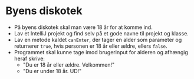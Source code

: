 # Byens diskotek

- På byens diskotek skal man være 18 år for at komme ind.
- Lav et IntelliJ projekt og find selv på et gode navne til projekt og klasse.
- Lav en metode kaldet `canEnter`, der tager en alder som parameter og returnerer `true`, hvis personen er 18 år eller ældre, ellers `false`.
- Programmet skal kunne tage imod brugerinput for alderen og afhængig heraf skrive:
  - "Du er 18 år eller ældre. Velkommen!"
  - "Du er under 18 år. UD!"